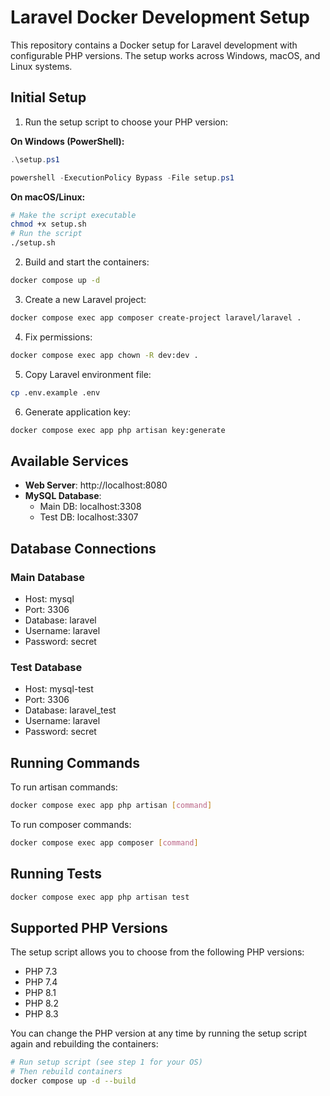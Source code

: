 # Laravel Docker Development Setup

This repository contains a Docker setup for Laravel development with configurable PHP versions. The setup works across Windows, macOS, and Linux systems.

## Initial Setup

1. Run the setup script to choose your PHP version:

**On Windows (PowerShell):**
```powershell
.\setup.ps1

powershell -ExecutionPolicy Bypass -File setup.ps1
```

**On macOS/Linux:**
```bash
# Make the script executable
chmod +x setup.sh
# Run the script
./setup.sh
```

2. Build and start the containers:
```bash
docker compose up -d
```

3. Create a new Laravel project:
```bash
docker compose exec app composer create-project laravel/laravel .
```

4. Fix permissions:
```bash
docker compose exec app chown -R dev:dev .
```

5. Copy Laravel environment file:
```bash
cp .env.example .env
```

6. Generate application key:
```bash
docker compose exec app php artisan key:generate
```

## Available Services

- **Web Server**: http://localhost:8080
- **MySQL Database**: 
  - Main DB: localhost:3308
  - Test DB: localhost:3307

## Database Connections

### Main Database
- Host: mysql
- Port: 3306
- Database: laravel
- Username: laravel
- Password: secret

### Test Database
- Host: mysql-test
- Port: 3306
- Database: laravel_test
- Username: laravel
- Password: secret

## Running Commands

To run artisan commands:
```bash
docker compose exec app php artisan [command]
```

To run composer commands:
```bash
docker compose exec app composer [command]
```

## Running Tests

```bash
docker compose exec app php artisan test
```

## Supported PHP Versions

The setup script allows you to choose from the following PHP versions:
- PHP 7.3
- PHP 7.4
- PHP 8.1
- PHP 8.2
- PHP 8.3

You can change the PHP version at any time by running the setup script again and rebuilding the containers:
```bash
# Run setup script (see step 1 for your OS)
# Then rebuild containers
docker compose up -d --build